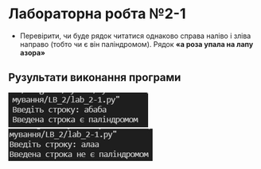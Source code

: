 # Лабораторна робта №2-1
- Перевірити, чи буде рядок читатися однаково справа наліво і зліва направо (тобто чи є він паліндромом). Рядок **«а роза упала на лапу азора»**

## Рузультати виконання програми
![2-1 result](https://github.com/whiteman1989/Python_lab_work_2/blob/master/images/work_res_2-1.jpg?raw=true)
![2-1 result](https://github.com/whiteman1989/Python_lab_work_2/blob/master/images/work_res_2-1_2.jpg?raw=true)
